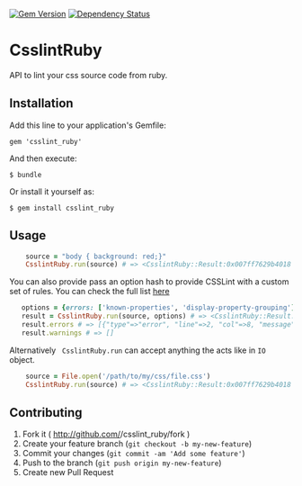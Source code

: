 [![Gem Version](https://badge.fury.io/rb/csslint_ruby.png)](http://badge.fury.io/rb/csslint_ruby)
[![Dependency Status](https://gemnasium.com/StupidCodeFactory/csslint_ruby.png)](https://gemnasium.com/StupidCodeFactory/csslint_ruby)

# CsslintRuby

API to lint your css source code from ruby.

## Installation

Add this line to your application's Gemfile:

    gem 'csslint_ruby'

And then execute:

    $ bundle

Or install it yourself as:

    $ gem install csslint_ruby

## Usage

```ruby
    source = "body { background: red;}"
    CsslintRuby.run(source) # => <CsslintRuby::Result:0x007ff7629b4018 @errors=[], @warnings=[]>
```

You can also provide pass an option hash to provide CSSLint with a custom set of rules. You can check the full list [here](https://github.com/stubbornella/csslint/wiki/Rules)

```ruby
   options = {errors: ['known-properties', 'display-property-grouping'], warnings: ['box-model'], ignore: ['import']}
   result = CsslintRuby.run(source, options) # => <CsslintRuby::Result:0x007ff76287b160 @errors=[{"type"=>"error", "line"=>2, "col"=>8, "message"=>"Expected (inline | block | list-item | inline-block | table | inline-table | table-row-group | table-header-group | table-footer-group | table-row | table-column-group | table-column | table-cell | table-caption | box | inline-box | grid | inline-grid | none | inherit | -moz-box | -moz-inline-block | -moz-inline-box | -moz-inline-grid | -moz-inline-stack | -moz-inline-table | -moz-grid | -moz-grid-group | -moz-grid-line | -moz-groupbox | -moz-deck | -moz-popup | -moz-stack | -moz-marker | -webkit-box | -webkit-inline-box) but found 'asdas'.", "evidence"=>"body { display: asdas;}", "rule"=>{"id"=>"known-properties", "name"=>"Require use of known properties", "desc"=>"Properties should be known (listed in CSS3 specification) or be a vendor-prefixed property.", "browsers"=>"All"}}], @warnings=[]>
   result.errors # => [{"type"=>"error", "line"=>2, "col"=>8, "message"=>"Expected (inline | block | list-item | inline-block | table | inline-table | table-row-group | table-header-group | table-footer-group | table-row | table-column-group | table-column | table-cell | table-caption | box | inline-box | grid | inline-grid | none | inherit | -moz-box | -moz-inline-block | -moz-inline-box | -moz-inline-grid | -moz-inline-stack | -moz-inline-table | -moz-grid | -moz-grid-group | -moz-grid-line | -moz-groupbox | -moz-deck | -moz-popup | -moz-stack | -moz-marker | -webkit-box | -webkit-inline-box) but found 'asdas'.", "evidence"=>"body { display: asdas;}", "rule"=>{"id"=>"known-properties", "name"=>"Require use of known properties", "desc"=>"Properties should be known (listed in CSS3 specification) or be a vendor-prefixed property.", "browsers"=>"All"}}]
   result.warnings # => []
```

Alternatively ``` CsslintRuby.run``` can accept anything the acts like in ```IO``` object.
```ruby
    source = File.open('/path/to/my/css/file.css')
    CsslintRuby.run(source) # => <CsslintRuby::Result:0x007ff7629b4018 @errors=[], @warnings=[]>
```

## Contributing

1. Fork it ( http://github.com/<my-github-username>/csslint_ruby/fork )
2. Create your feature branch (`git checkout -b my-new-feature`)
3. Commit your changes (`git commit -am 'Add some feature'`)
4. Push to the branch (`git push origin my-new-feature`)
5. Create new Pull Request
